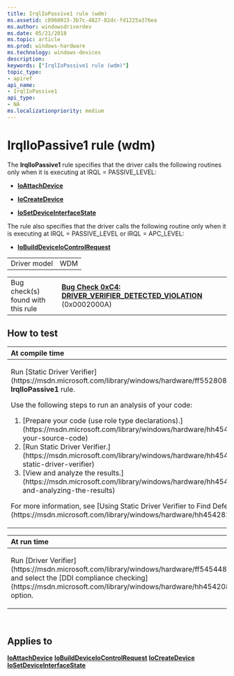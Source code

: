 ```yaml
---
title: IrqlIoPassive1 rule (wdm)
ms.assetid: c8960015-3b7c-4827-82dc-fd1225a376ea
ms.author: windowsdriverdev
ms.date: 05/21/2018
ms.topic: article
ms.prod: windows-hardware
ms.technology: windows-devices
description: 
keywords: ["IrqlIoPassive1 rule (wdm)"]
topic_type:
- apiref
api_name:
- IrqlIoPassive1
api_type:
- NA
ms.localizationpriority: medium
---
```


# IrqlIoPassive1 rule (wdm)


The **IrqlIoPassive1** rule specifies that the driver calls the following routines only when it is executing at IRQL = PASSIVE\_LEVEL:

-   [**IoAttachDevice**](https://msdn.microsoft.com/library/windows/hardware/ff548294)

-   [**IoCreateDevice**](https://msdn.microsoft.com/library/windows/hardware/ff548397)

-   [**IoSetDeviceInterfaceState**](https://msdn.microsoft.com/library/windows/hardware/ff549700)

The rule also specifies that the driver calls the following routine only when it is executing at IRQL = PASSIVE\_LEVEL or IRQL = APC\_LEVEL:

-   [**IoBuildDeviceIoControlRequest**](https://msdn.microsoft.com/library/windows/hardware/ff548318)

|              |     |
|--------------|-----|
| Driver model | WDM |

|                                   |                                                                                                                                       |
|-----------------------------------|---------------------------------------------------------------------------------------------------------------------------------------|
| Bug check(s) found with this rule | [**Bug Check 0xC4: DRIVER\_VERIFIER\_DETECTED\_VIOLATION**](https://msdn.microsoft.com/library/windows/hardware/ff560187) (0x0002000A) |

How to test
-----------

<table>
<colgroup>
<col width="100%" />
</colgroup>
<thead>
<tr class="header">
<th align="left">At compile time</th>
</tr>
</thead>
<tbody>
<tr class="odd">
<td align="left"><p>Run [Static Driver Verifier](https://msdn.microsoft.com/library/windows/hardware/ff552808) and specify the <strong>IrqlIoPassive1</strong> rule.</p>
Use the following steps to run an analysis of your code:
<ol>
<li>[Prepare your code (use role type declarations).](https://msdn.microsoft.com/library/windows/hardware/hh454281#preparing-your-source-code)</li>
<li>[Run Static Driver Verifier.](https://msdn.microsoft.com/library/windows/hardware/hh454281#running-static-driver-verifier)</li>
<li>[View and analyze the results.](https://msdn.microsoft.com/library/windows/hardware/hh454281#viewing-and-analyzing-the-results)</li>
</ol>
<p>For more information, see [Using Static Driver Verifier to Find Defects in Drivers](https://msdn.microsoft.com/library/windows/hardware/hh454281).</p></td>
</tr>
</tbody>
</table>

<table>
<colgroup>
<col width="100%" />
</colgroup>
<thead>
<tr class="header">
<th align="left">At run time</th>
</tr>
</thead>
<tbody>
<tr class="odd">
<td align="left"><p>Run [Driver Verifier](https://msdn.microsoft.com/library/windows/hardware/ff545448) and select the [DDI compliance checking](https://msdn.microsoft.com/library/windows/hardware/hh454208) option.</p></td>
</tr>
</tbody>
</table>

 

Applies to
----------

[**IoAttachDevice**](https://msdn.microsoft.com/library/windows/hardware/ff548294)
[**IoBuildDeviceIoControlRequest**](https://msdn.microsoft.com/library/windows/hardware/ff548318)
[**IoCreateDevice**](https://msdn.microsoft.com/library/windows/hardware/ff548397)
[**IoSetDeviceInterfaceState**](https://msdn.microsoft.com/library/windows/hardware/ff549700)
 

 





